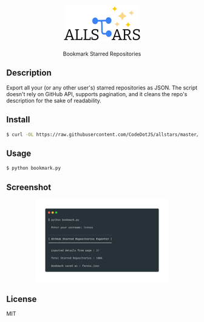 <h1 align="center"><img src="media/bookmark.png"></h1>

<p align="center">Bookmark Starred Repositories</p>

## Description

Export all your (or any other user's) starred repositories as JSON. The script doesn't rely on GitHub API, supports pagination, and it cleans the repo's description for the sake of readability.

## Install

```sh
$ curl -OL https://raw.githubusercontent.com/CodeDotJS/allstars/master/bookmark.py
```

## Usage

```sh
$ python bookmark.py
```

## Screenshot

<p align="center"><img width="70%" src="media/screenshot.png"></p>

## License

MIT
